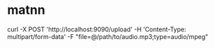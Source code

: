 # matnn

curl -X POST 'http://localhost:9090/upload' -H 'Content-Type: multipart/form-data' -F "file=@/path/to/audio.mp3;type=audio/mpeg"
